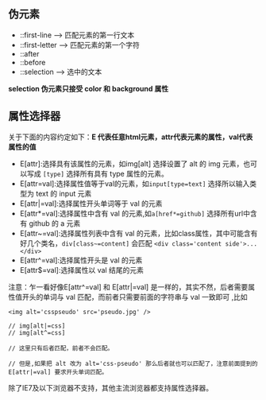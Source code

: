 ## 伪元素

+ ::first-line --> 匹配元素的第一行文本
+ ::first-letter --> 匹配元素的第一个字符
+ ::after
+ ::before
+ ::selection --> 选中的文本

**selection 伪元素只接受 color 和 background 属性**



## 属性选择器

关于下面的内容约定如下：**E 代表任意html元素，attr代表元素的属性，val代表属性的值**

+ E[attr]:选择具有该属性的元素，如img[alt] 选择设置了 alt 的 img 元素，也可以写成 `[type]` 选择所有具有 type 属性的元素。
+ E[attr=val]:选择属性值等于val的元素，如`input[type=text]` 选择所以输入类型为 text 的 input 元素
+ E[attr|=val]:选择属性开头单词等于 val 的元素
+ E[attr*=val]:选择属性中含有 val 的元素,如`a[href*=github]` 选择所有url中含有 github 的 a 元素 
+ E[attr~=val]:选择属性列表中含有 val 的元素，比如class属性，其中可能含有好几个类名，`div[class~=content]` 会匹配 `<div class='content side'>...</div>`
+ E[attr^=val]:选择属性开头是 val 的元素
+ E[attr$=val]:选择属性以 val 结尾的元素

注意：乍一看好像E[attr^=val] 和 E[attr|=val] 是一样的，其实不然，后者需要属性值开头的单词与 val 匹配，而前者只需要前面的字符串与 val 一致即可 ,比如

```
<img alt='csspseudo' src='pseudo.jpg' />

// img[alt|=css]
// img[alt^=css]

// 这里只有后者匹配，前者不会匹配。

// 但是,如果把 alt 改为 alt='css-pseudo' 那么后者就也可以匹配了，注意前面提到的 E[attr|=val] 要求开头单词匹配。 
```

除了IE7及以下浏览器不支持，其他主流浏览器都支持属性选择器。

